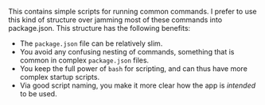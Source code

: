 This contains simple scripts for running common commands. I prefer to use
this kind of structure over jamming most of these commands into package.json.
This structure has the following benefits:

* The `package.json` file can be relatively slim.
* You avoid any confusing nesting of commands, something that is common in complex
  `package.json` files.
* You keep the full power of `bash` for scripting, and can thus have more
  complex startup scripts.
* Via good script naming, you make it more clear how the app is _intended_ to be used.